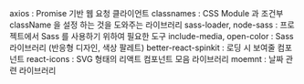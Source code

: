axios                       : Promise 기반 웹 요청 클라이언트
classnames                  : CSS Module 과 조건부 className 을 설정 하는 것을 도와주는 라이브러리
sass-loader, node-sass      : 프로젝트에서 Sass 를 사용하기 위하여 필요한 도구
include-media, open-color   : Sass 라이브러리 (반응형 디자인, 색상 팔레트)
better-react-spinkit        : 로딩 시 보여줄 컴포넌트
react-icons                 : SVG 형태의 리액트 컴포넌트 모음 라이브러리
moemnt                      : 날짜 관련 라이브러리
